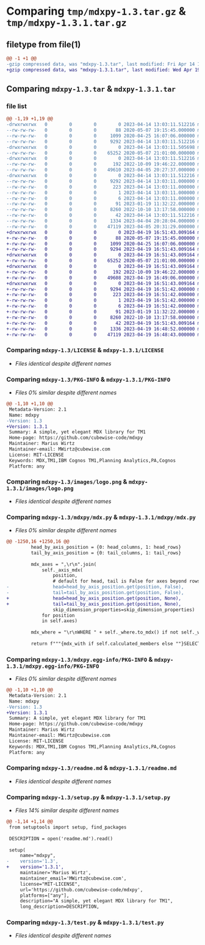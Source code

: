 # Comparing `tmp/mdxpy-1.3.tar.gz` & `tmp/mdxpy-1.3.1.tar.gz`

## filetype from file(1)

```diff
@@ -1 +1 @@
-gzip compressed data, was "mdxpy-1.3.tar", last modified: Fri Apr 14 13:03:11 2023, max compression
+gzip compressed data, was "mdxpy-1.3.1.tar", last modified: Wed Apr 19 16:51:43 2023, max compression
```

## Comparing `mdxpy-1.3.tar` & `mdxpy-1.3.1.tar`

### file list

```diff
@@ -1,19 +1,19 @@
-drwxrwxrwx   0        0        0        0 2023-04-14 13:03:11.512216 mdxpy-1.3/
--rw-rw-rw-   0        0        0       88 2020-05-07 19:15:45.000000 mdxpy-1.3/.gitignore
--rw-rw-rw-   0        0        0     1099 2020-04-25 16:07:06.000000 mdxpy-1.3/LICENSE
--rw-rw-rw-   0        0        0     9292 2023-04-14 13:03:11.512216 mdxpy-1.3/PKG-INFO
-drwxrwxrwx   0        0        0        0 2023-04-14 13:03:11.505698 mdxpy-1.3/images/
--rw-rw-rw-   0        0        0    65252 2020-05-07 21:01:00.000000 mdxpy-1.3/images/logo.png
-drwxrwxrwx   0        0        0        0 2023-04-14 13:03:11.512216 mdxpy-1.3/mdxpy/
--rw-rw-rw-   0        0        0      192 2022-10-09 19:46:22.000000 mdxpy-1.3/mdxpy/__init__.py
--rw-rw-rw-   0        0        0    49610 2023-04-05 20:27:37.000000 mdxpy-1.3/mdxpy/mdx.py
-drwxrwxrwx   0        0        0        0 2023-04-14 13:03:11.512216 mdxpy-1.3/mdxpy.egg-info/
--rw-rw-rw-   0        0        0     9292 2023-04-14 13:03:11.000000 mdxpy-1.3/mdxpy.egg-info/PKG-INFO
--rw-rw-rw-   0        0        0      223 2023-04-14 13:03:11.000000 mdxpy-1.3/mdxpy.egg-info/SOURCES.txt
--rw-rw-rw-   0        0        0        1 2023-04-14 13:03:11.000000 mdxpy-1.3/mdxpy.egg-info/dependency_links.txt
--rw-rw-rw-   0        0        0        6 2023-04-14 13:03:11.000000 mdxpy-1.3/mdxpy.egg-info/top_level.txt
--rw-rw-rw-   0        0        0       91 2023-01-19 11:32:22.000000 mdxpy-1.3/pyproject.toml
--rw-rw-rw-   0        0        0     8260 2022-10-10 13:17:58.000000 mdxpy-1.3/readme.md
--rw-rw-rw-   0        0        0       42 2023-04-14 13:03:11.512216 mdxpy-1.3/setup.cfg
--rw-rw-rw-   0        0        0     1334 2023-04-04 20:28:04.000000 mdxpy-1.3/setup.py
--rw-rw-rw-   0        0        0    47119 2023-04-05 20:31:29.000000 mdxpy-1.3/test.py
+drwxrwxrwx   0        0        0        0 2023-04-19 16:51:43.009164 mdxpy-1.3.1/
+-rw-rw-rw-   0        0        0       88 2020-05-07 19:15:45.000000 mdxpy-1.3.1/.gitignore
+-rw-rw-rw-   0        0        0     1099 2020-04-25 16:07:06.000000 mdxpy-1.3.1/LICENSE
+-rw-rw-rw-   0        0        0     9294 2023-04-19 16:51:43.009164 mdxpy-1.3.1/PKG-INFO
+drwxrwxrwx   0        0        0        0 2023-04-19 16:51:43.009164 mdxpy-1.3.1/images/
+-rw-rw-rw-   0        0        0    65252 2020-05-07 21:01:00.000000 mdxpy-1.3.1/images/logo.png
+drwxrwxrwx   0        0        0        0 2023-04-19 16:51:43.009164 mdxpy-1.3.1/mdxpy/
+-rw-rw-rw-   0        0        0      192 2022-10-09 19:46:22.000000 mdxpy-1.3.1/mdxpy/__init__.py
+-rw-rw-rw-   0        0        0    49608 2023-04-19 16:49:06.000000 mdxpy-1.3.1/mdxpy/mdx.py
+drwxrwxrwx   0        0        0        0 2023-04-19 16:51:43.009164 mdxpy-1.3.1/mdxpy.egg-info/
+-rw-rw-rw-   0        0        0     9294 2023-04-19 16:51:42.000000 mdxpy-1.3.1/mdxpy.egg-info/PKG-INFO
+-rw-rw-rw-   0        0        0      223 2023-04-19 16:51:42.000000 mdxpy-1.3.1/mdxpy.egg-info/SOURCES.txt
+-rw-rw-rw-   0        0        0        1 2023-04-19 16:51:42.000000 mdxpy-1.3.1/mdxpy.egg-info/dependency_links.txt
+-rw-rw-rw-   0        0        0        6 2023-04-19 16:51:42.000000 mdxpy-1.3.1/mdxpy.egg-info/top_level.txt
+-rw-rw-rw-   0        0        0       91 2023-01-19 11:32:22.000000 mdxpy-1.3.1/pyproject.toml
+-rw-rw-rw-   0        0        0     8260 2022-10-10 13:17:58.000000 mdxpy-1.3.1/readme.md
+-rw-rw-rw-   0        0        0       42 2023-04-19 16:51:43.009164 mdxpy-1.3.1/setup.cfg
+-rw-rw-rw-   0        0        0     1336 2023-04-19 16:48:52.000000 mdxpy-1.3.1/setup.py
+-rw-rw-rw-   0        0        0    47119 2023-04-19 16:48:43.000000 mdxpy-1.3.1/test.py
```

### Comparing `mdxpy-1.3/LICENSE` & `mdxpy-1.3.1/LICENSE`

 * *Files identical despite different names*

### Comparing `mdxpy-1.3/PKG-INFO` & `mdxpy-1.3.1/PKG-INFO`

 * *Files 0% similar despite different names*

```diff
@@ -1,10 +1,10 @@
 Metadata-Version: 2.1
 Name: mdxpy
-Version: 1.3
+Version: 1.3.1
 Summary: A simple, yet elegant MDX library for TM1
 Home-page: https://github.com/cubewise-code/mdxpy
 Maintainer: Marius Wirtz
 Maintainer-email: MWirtz@cubewise.com
 License: MIT-LICENSE
 Keywords: MDX,TM1,IBM Cognos TM1,Planning Analytics,PA,Cognos
 Platform: any
```

### Comparing `mdxpy-1.3/images/logo.png` & `mdxpy-1.3.1/images/logo.png`

 * *Files identical despite different names*

### Comparing `mdxpy-1.3/mdxpy/mdx.py` & `mdxpy-1.3.1/mdxpy/mdx.py`

 * *Files 0% similar despite different names*

```diff
@@ -1250,16 +1250,16 @@
         head_by_axis_position = {0: head_columns, 1: head_rows}
         tail_by_axis_position = {0: tail_columns, 1: tail_rows}
 
         mdx_axes = ",\r\n".join(
             self._axis_mdx(
                 position,
                 # default for head, tail is False for axes beyond rows and columns
-                head=head_by_axis_position.get(position, False),
-                tail=tail_by_axis_position.get(position, False),
+                head=head_by_axis_position.get(position, None),
+                tail=tail_by_axis_position.get(position, None),
                 skip_dimension_properties=skip_dimension_properties)
             for position
             in self.axes)
 
         mdx_where = "\r\nWHERE " + self._where.to_mdx() if not self._where.is_empty() else ""
 
         return f"""{mdx_with if self.calculated_members else ""}SELECT\r\n{mdx_axes}\r\nFROM [{self.cube}]{mdx_where}"""
```

### Comparing `mdxpy-1.3/mdxpy.egg-info/PKG-INFO` & `mdxpy-1.3.1/mdxpy.egg-info/PKG-INFO`

 * *Files 0% similar despite different names*

```diff
@@ -1,10 +1,10 @@
 Metadata-Version: 2.1
 Name: mdxpy
-Version: 1.3
+Version: 1.3.1
 Summary: A simple, yet elegant MDX library for TM1
 Home-page: https://github.com/cubewise-code/mdxpy
 Maintainer: Marius Wirtz
 Maintainer-email: MWirtz@cubewise.com
 License: MIT-LICENSE
 Keywords: MDX,TM1,IBM Cognos TM1,Planning Analytics,PA,Cognos
 Platform: any
```

### Comparing `mdxpy-1.3/readme.md` & `mdxpy-1.3.1/readme.md`

 * *Files identical despite different names*

### Comparing `mdxpy-1.3/setup.py` & `mdxpy-1.3.1/setup.py`

 * *Files 14% similar despite different names*

```diff
@@ -1,14 +1,14 @@
 from setuptools import setup, find_packages
 
 DESCRIPTION = open('readme.md').read()
 
 setup(
     name="mdxpy",
-    version='1.3',
+    version='1.3.1',
     maintainer='Marius Wirtz',
     maintainer_email='MWirtz@cubewise.com',
     license="MIT-LICENSE",
     url='https://github.com/cubewise-code/mdxpy',
     platforms=["any"],
     description="A simple, yet elegant MDX library for TM1",
     long_description=DESCRIPTION,
```

### Comparing `mdxpy-1.3/test.py` & `mdxpy-1.3.1/test.py`

 * *Files identical despite different names*

